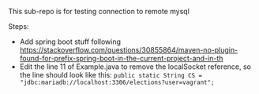 This sub-repo is for testing connection to remote mysql

Steps:
- Add spring boot stuff following https://stackoverflow.com/questions/30855864/maven-no-plugin-found-for-prefix-spring-boot-in-the-current-project-and-in-th
- Edit the line 11 of Example.java to remove the localSocket reference, so the line should look like this: `public static String CS = "jdbc:mariadb://localhost:3306/elections?user=vagrant";`
